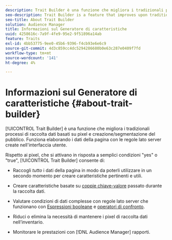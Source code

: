 ```yaml
---
description: Trait Builder è una funzione che migliora i tradizionali processi di raccolta dati basati su pixel e di creazione/segmentazione del pubblico. Funziona elaborando i dati della pagina con le regole lato server create nell'interfaccia utente.
seo-description: Trait Builder is a feature that improves upon traditional pixel-based data collection and audience creation/segmentation processes. It works by processing page data with server-side rules you create in the user interface.
seo-title: About Trait Builder
solution: Audience Manager
title: Informazioni sul Generatore di caratteristiche
uuid: 4258616c-7a9f-4fe9-95e2-9f51896a14ab
feature: Traits
exl-id: 4bb53775-9ee0-45b6-9396-f4cb93e6e6c9
source-git-commit: 4d3c859cc4dc5294286680b0e63c287e0409f7fd
workflow-type: tm+mt
source-wordcount: '141'
ht-degree: 4%

---
```


# Informazioni sul Generatore di caratteristiche {#about-trait-builder}

[!UICONTROL Trait Builder] è una funzione che migliora i tradizionali processi di raccolta dati basati su pixel e creazione/segmentazione del pubblico. Funziona elaborando i dati della pagina con le regole lato server create nell&#39;interfaccia utente.

<!-- c_tb_about.xml -->

Rispetto ai pixel, che si attivano in risposta a semplici condizioni &quot;yes&quot; o &quot;true&quot;, [!UICONTROL Trait Builder] consente di:

* Raccogli *tutto* i dati della pagina in modo da poterli utilizzare in un secondo momento per creare caratteristiche pertinenti e utili.
* Creare caratteristiche basate su [coppie chiave-valore](../../reference/key-value-pairs-explained.md) passato durante la raccolta dati.
* Valutare condizioni di dati complesse con regole lato server che funzionano con [Espressioni booleane](../../reference/boolean-expressions-tsb.md) e [operatori di confronto](../../features/traits/trait-comparison-operators.md).

* Riduci o elimina la necessità di mantenere i pixel di raccolta dati nell’inventario.
* Monitorare le prestazioni con [!DNL Audience Manager] rapporti.
